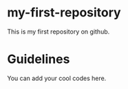 # my-first-repository
This is my first repository on github.

# Guidelines
You can add your cool codes here.
